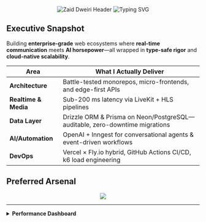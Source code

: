 <!-- ============================================  HERO  ============================================ -->
<p align="center">
  <!-- Neon-wave header -->
  <img src="https://capsule-render.vercel.app/api?type=waving&height=250&section=header&text=Zaid%20Dweiri&fontSize=65&fontColor=FFFFFF&color=0:0d1117,100:00FF7F&animation=fadeIn" alt="Zaid Dweiri Header"/>
  
  <!-- Dynamic tagline -->
  <img src="https://readme-typing-svg.herokuapp.com?font=Fira+Code&size=24&duration=3500&pause=500&color=00FF7F&center=true&vCenter=true&width=1000&lines=Full-Stack+Strategist+%7C+Next.js+15+Advocate;Realtime+AI+Integrator+%7C+LiveKit+%26+tRPC;Engineering+Scalable%2C+Type-Safe+Experiences" alt="Typing SVG"/>
  



<!-- ============================================  EXECUTIVE SUMMARY ============================================ -->
## Executive Snapshot
Building **enterprise-grade** web ecosystems where **real-time communication** meets **AI horsepower**—all wrapped in **type-safe rigor** and **cloud-native scalability**.

| Area | What I Actually Deliver |
| ---- | ----------------------- |
| **Architecture** | Battle-tested monorepos, micro-frontends, and edge-first APIs |
| **Realtime & Media** | Sub-200 ms latency via LiveKit + HLS pipelines |
| **Data Layer** | Drizzle ORM & Prisma on Neon/PostgreSQL—auditable, zero-downtime migrations |
| **AI/Automation** | OpenAI + Inngest for conversational agents & event-driven workflows |
| **DevOps** | Vercel × Fly.io hybrid, GitHub Actions CI/CD, k6 load engineering |


<!-- ============================================  TECH STACK  ============================================ -->
## Preferred Arsenal
<p align="center">
  <img src="https://skillicons.dev/icons?i=nextjs,react,tailwind,typescript,postgres,prisma,vercel,aws,graphql,bunnycdn" />
</p>

---

<!-- ============================================  METRICS  ============================================ -->
<details>
  <summary><b> Performance Dashboard</b></summary>
  <br/>
  <p align="center">
    <img src="https://github-readme-streak-stats.herokuapp.com?user=dweirii&hide_border=true&theme=radical" width="48%" />
    <img src="https://github-readme-stats.vercel.app/api/top-langs/?username=dweirii&layout=compact&hide_border=true&theme=radical" width="41%" />
    <img src="https://github-profile-trophy.vercel.app/?username=dweirii&theme=radical&margin-w=15" width="48%" />
  </p>
</details>
